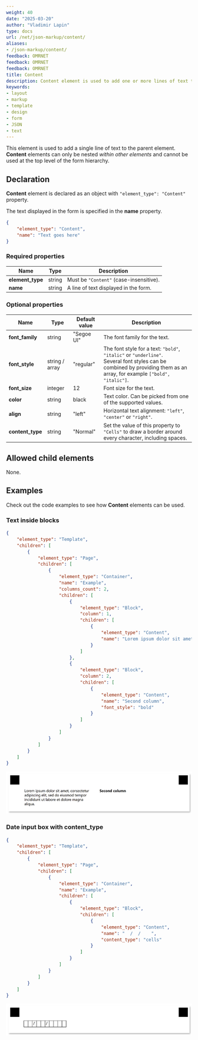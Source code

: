 ```yaml
---
weight: 40
date: "2025-03-20"
author: "Vladimir Lapin"
type: docs
url: /net/json-markup/content/
aliases:
- /json-markup/content/
feedback: OMRNET
feedback: OMRNET
feedback: OMRNET
title: Content
description: Content element is used to add one or more lines of text to the parent element.
keywords:
- layout
- markup
- template
- design
- form
- JSON
- text
---
```


This element is used to add a single line of text to the parent element. **Content** elements can only be nested _within other elements_ and cannot be used at the top level of the form hierarchy.

## Declaration

**Content** element is declared as an object with `"element_type": "Content"` property.

The text displayed in the form is specified in the **name** property.

```json
{
	"element_type": "Content",
	"name": "Text goes here"
}
```

### Required properties

Name | Type | Description
---- | ---- | -----------
**element_type** | string | Must be `"Content"` (case-insensitive).
**name** | string | A line of text displayed in the form.

### Optional properties

Name | Type | Default value | Description
---- | ---- | ------------- | -----------
**font_family** | string | "Segoe UI" | The font family for the text.
**font_style** | string / array | "regular" | The font style for a text: `"bold"`, `"italic"` or `"underline"`.<br />Several font styles can be combined by providing them as an array, for example `["bold", "italic"]`.
**font_size** | integer | 12 | Font size for the text.
**color** | string | black | Text color. Can be picked from one of the supported values.
**align** | string | "left" | Horizontal text alignment: `"left"`, `"center"` or `"right"`.
**content_type** | string | "Normal" | Set the value of this property to `"Cells"` to draw a border around every character, including spaces.

## Allowed child elements

None.

## **Examples**

Check out the code examples to see how **Content** elements can be used.

### Text inside blocks

```json
{
	"element_type": "Template",
	"children": [
		{
			"element_type": "Page",
			"children": [
				{
					"element_type": "Container",
					"name": "Example",
					"columns_count": 2,
					"children": [
						{
							"element_type": "Block",
							"column": 1,
							"children": [
								{
									"element_type": "Content",
									"name": "Lorem ipsum dolor sit amet, consectetur adipiscing elit, sed do eiusmod tempor incididunt ut labore et dolore magna aliqua."
								}
							]
						},
						{
							"element_type": "Block",
							"column": 2,
							"children": [
								{
									"element_type": "Content",
									"name": "Second column",
									"font_style": "bold"
								}
							]
						}
					]
				}
			]
		}
	]
}
```

![Text](content.png)

### Date input box with content_type

```json
{
	"element_type": "Template",
	"children": [
		{
			"element_type": "Page",
			"children": [
				{
					"element_type": "Container",
					"name": "Example",
					"children": [
						{
							"element_type": "Block",
							"children": [
								{
									"element_type": "Content",
									"name": "  /  /    ",
									"content_type": "cells"
								}
							]
						}
					]
				}
			]
		}
	]
}
```

![Date input box with content_type](date-box.png)
